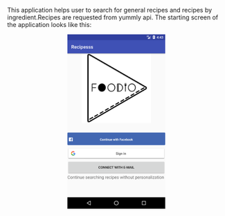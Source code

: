 This application helps user to search for general recipes and recipes by ingredient.Recipes are requested from yummly api. 
The starting screen of the application looks like this:
<div align="center">
        <img width="45%" src="doc/download.png" alt="image" title="image"</img>
      
</div>
